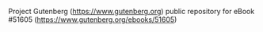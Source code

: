 Project Gutenberg (https://www.gutenberg.org) public repository for
eBook #51605 (https://www.gutenberg.org/ebooks/51605)

